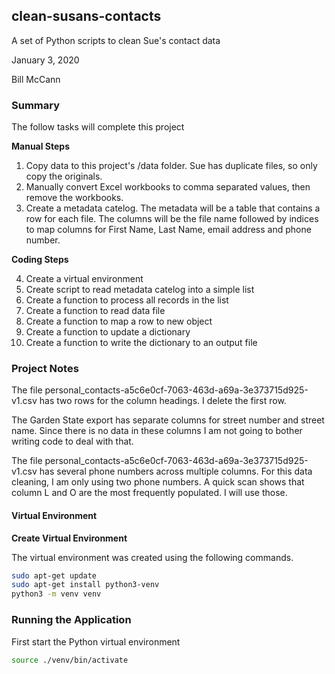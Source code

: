 ## clean-susans-contacts
A set of Python scripts to clean Sue's contact data

January 3, 2020

Bill McCann

### Summary
The follow tasks will complete this project

__Manual Steps__

1. Copy data to this project's /data folder. Sue has duplicate files, so only copy the originals.
2. Manually convert Excel workbooks to comma separated values, then remove the workbooks.
3. Create a metadata catelog. The metadata will be a table that contains a row for each file. The columns will be the file name followed by indices to map columns for First Name, Last Name, email address and phone number.

__Coding Steps__

4. Create a virtual environment
5. Create script to read metadata catelog into a simple list
7. Create a function to process all records in the list
6. Create a function to read data file
7. Create a function to map a row to new object
8. Create a function to update a dictionary
9. Create a function to write the dictionary to an output file

### Project Notes

The file personal_contacts-a5c6e0cf-7063-463d-a69a-3e373715d925-v1.csv has two rows for the column headings. I delete the first row.

The Garden State export has separate columns for street number and street name. Since there is no data in these columns I am not
going to bother writing code to deal with that.

The file personal_contacts-a5c6e0cf-7063-463d-a69a-3e373715d925-v1.csv has several phone numbers across multiple columns. For this data cleaning, I am only using two phone numbers. A quick scan shows that column L and O are the most frequently populated. I will use those.

#### Virtual Environment

__Create Virtual Environment__

The virtual environment was created using the following commands.

```bash
sudo apt-get update
sudo apt-get install python3-venv
python3 -m venv venv
```

### Running the Application

First start the Python virtual environment

```bash
source ./venv/bin/activate
```

